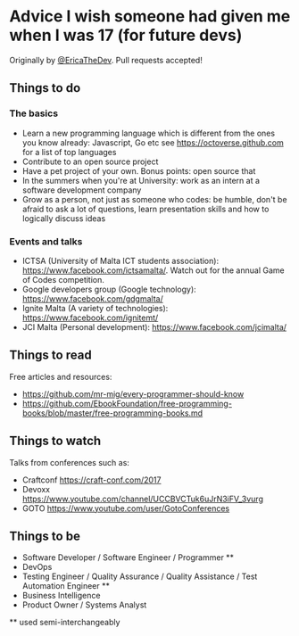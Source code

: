 # Advice I wish someone had given me when I was 17 (for future devs) 
Originally by [@EricaTheDev](https://twitter.com/ericathedev). Pull requests accepted! 

## Things to do
### The basics
- Learn a new programming language which is different from the ones you know already: Javascript, Go etc see https://octoverse.github.com for a list of top languages 
- Contribute to an open source project 
- Have a pet project of your own. Bonus points: open source that 
- In the summers when you're at University: work as an intern at a software development company 
- Grow as a person, not just as someone who codes: be humble, don't be afraid to ask a lot of questions, learn presentation skills and how to logically discuss ideas

### Events and talks 
- ICTSA (University of Malta ICT students association): https://www.facebook.com/ictsamalta/. Watch out for the annual Game of Codes competition. 
- Google developers group (Google technology): https://www.facebook.com/gdgmalta/ 
- Ignite Malta (A variety of technologies): https://www.facebook.com/ignitemt/ 
- JCI Malta (Personal development): https://www.facebook.com/jcimalta/ 

## Things to read
Free articles and resources:
- https://github.com/mr-mig/every-programmer-should-know
- https://github.com/EbookFoundation/free-programming-books/blob/master/free-programming-books.md 

## Things to watch
Talks from conferences such as:
- Craftconf https://craft-conf.com/2017 
- Devoxx https://www.youtube.com/channel/UCCBVCTuk6uJrN3iFV_3vurg 
- GOTO https://www.youtube.com/user/GotoConferences

## Things to be
- Software Developer / Software Engineer / Programmer **
- DevOps
- Testing Engineer / Quality Assurance / Quality Assistance / Test Automation Engineer **
- Business Intelligence 
- Product Owner / Systems Analyst 

** used semi-interchangeably 
